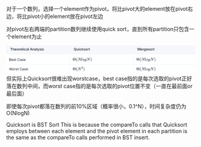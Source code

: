 对于一个数列，选择一个element作为pivot，将比pivot大的element放在pivot右边，将比pivot小的element放在pivot左边

对pivot左右两端的partition数列继续使用quick sort，直到所有partition只包含一个element为止

![输入图片说明](/imgs/2025-03-03/F7VNEC234eWarMLQ.png)
但实际上Quicksort很难出现worstcase，best case指的是每次选取的pivot正好落在数列中间，而worst case指的是每次选取的pivot位置不变（一直在最前面or最后面）

即使每次pivot都落在数列的前10%区域（概率很小，0.1^N），时间复杂度仍为O(NlogN)

Quicksort is BST Sort
This is because the compareTo calls that Quicksort employs between each element and the pivot element in each partition is the same as the compareTo calls performed in BST insert.
<!--stackedit_data:
eyJoaXN0b3J5IjpbLTE4MDY5ODYxMTJdfQ==
-->